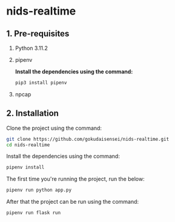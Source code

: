 # nids-realtime

## 1. Pre-requisites

1. Python 3.11.2
2. pipenv

   **Install the dependencies using the command:**
    ```bash
    pip3 install pipenv
    ```
   
3. npcap

## 2. Installation

Clone the project using the command:

```bash
git clone https://github.com/gokudaisensei/nids-realtime.git
cd nids-realtime
```

Install the dependencies using the command:

```bash
pipenv install
```

The first time you're running the project, run the below:

```bash
pipenv run python app.py
```

After that the project can be run using the command:

```bash
pipenv run flask run
```
